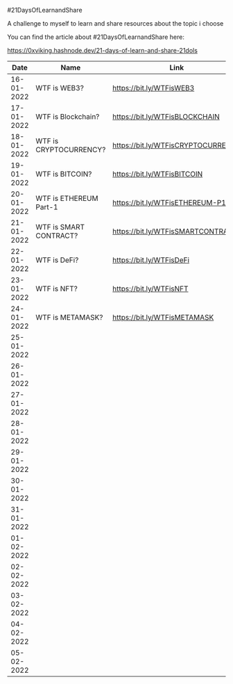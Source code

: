 #21DaysOfLearnandShare

A challenge to myself to learn and share resources about the topic i choose

You can find the article about #21DaysOfLearnandShare here:

https://0xviking.hashnode.dev/21-days-of-learn-and-share-21dols

| Date       | Name                   | Link                               |
|------------|------------------------|------------------------------------|
| 16-01-2022 | WTF is WEB3?           | https://bit.ly/WTFisWEB3           |
| 17-01-2022 | WTF is Blockchain?     | https://bit.ly/WTFisBLOCKCHAIN     |
| 18-01-2022 | WTF is CRYPTOCURRENCY? | https://bit.ly/WTFisCRYPTOCURRENCY |
| 19-01-2022 | WTF is BITCOIN?        | https://bit.ly/WTFisBITCOIN        |
| 20-01-2022 | WTF is ETHEREUM Part-1 | https://bit.ly/WTFisETHEREUM-P1    |
| 21-01-2022 | WTF is SMART CONTRACT? | https://bit.ly/WTFisSMARTCONTRACT  |
| 22-01-2022 | WTF is DeFi?           | https://bit.ly/WTFisDeFi           |
| 23-01-2022 | WTF is NFT?            | https://bit.ly/WTFisNFT            |
| 24-01-2022 | WTF is METAMASK?       | https://bit.ly/WTFisMETAMASK       |
| 25-01-2022 |                        |                                    |
| 26-01-2022 |                        |                                    |
| 27-01-2022 |                        |                                    |
| 28-01-2022 |                        |                                    |
| 29-01-2022 |                        |                                    |
| 30-01-2022 |                        |                                    |
| 31-01-2022 |                        |                                    |
| 01-02-2022 |                        |                                    |
| 02-02-2022 |                        |                                    |
| 03-02-2022 |                        |                                    |
| 04-02-2022 |                        |                                    |
| 05-02-2022 |                        |                                    |
